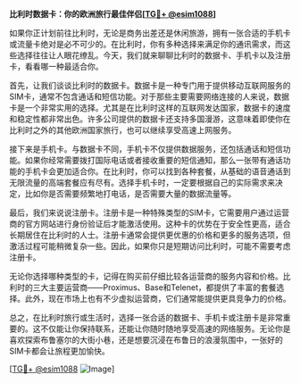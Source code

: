 **比利时数据卡：你的欧洲旅行最佳伴侣[[TG💪+ @esim1088](https://t.me/s/esim1088)]**

如果你正计划前往比利时，无论是商务出差还是休闲旅游，拥有一张合适的手机卡或流量卡绝对是必不可少的。在比利时，你有多种选择来满足你的通讯需求，而这些选择往往让人眼花缭乱。今天，我们就来聊聊比利时的数据卡、手机卡以及注册卡，看看哪一种最适合你。

首先，让我们谈谈比利时的数据卡。数据卡是一种专门用于提供移动互联网服务的SIM卡，通常不包含通话和短信功能。对于那些主要需要网络连接的人来说，数据卡是一个非常实用的选择。尤其是在比利时这样的互联网发达国家，数据卡的速度和稳定性都非常出色。许多公司提供的数据卡还支持多国漫游，这意味着即使你在比利时之外的其他欧洲国家旅行，也可以继续享受高速上网服务。

接下来是手机卡。与数据卡不同，手机卡不仅提供数据服务，还包括通话和短信功能。如果你经常需要拨打国际电话或者接收重要的短信通知，那么一张带有通话功能的手机卡会更加适合你。在比利时，你可以找到各种套餐，从基础的语音通话到无限流量的高端套餐应有尽有。选择手机卡时，一定要根据自己的实际需求来决定，比如你是否需要频繁地打电话，是否需要大量的数据流量等。

最后，我们来说说注册卡。注册卡是一种特殊类型的SIM卡，它需要用户通过运营商的官方网站进行身份验证后才能激活使用。这种卡的优势在于安全性更高，适合长期居住在比利时的人士。注册卡通常会提供更优惠的价格和更多的服务选项，但激活过程可能稍微复杂一些。因此，如果你只是短期访问比利时，可能不需要考虑注册卡。

无论你选择哪种类型的卡，记得在购买前仔细比较各运营商的服务内容和价格。比利时的三大主要运营商——Proximus、Base和Telenet，都提供了丰富的套餐选择。此外，现在市场上也有不少虚拟运营商，它们通常能提供更具竞争力的价格。

总之，在比利时旅行或生活时，选择一张合适的数据卡、手机卡或注册卡是非常重要的。这不仅能让你保持联系，还能让你随时随地享受高速的网络服务。无论你是喜欢探索布鲁塞尔的大街小巷，还是想要沉浸在布鲁日的浪漫氛围中，一张好的SIM卡都会让旅程更加愉快。

[[TG💪+ @esim1088](https://t.me/s/esim1088) ![Image](https://i.postimg.cc/4NQfJmqS/Snipaste-2025-05-13-00-14-12.png)]